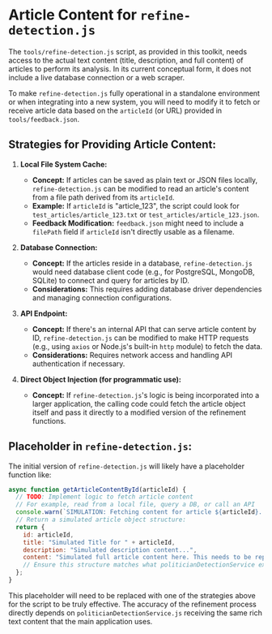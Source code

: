 # Article Content for `refine-detection.js`

The `tools/refine-detection.js` script, as provided in this toolkit, needs access to the actual text content (title, description, and full content) of articles to perform its analysis. In its current conceptual form, it does not include a live database connection or a web scraper.

To make `refine-detection.js` fully operational in a standalone environment or when integrating into a new system, you will need to modify it to fetch or receive article data based on the `articleId` (or URL) provided in `tools/feedback.json`.

## Strategies for Providing Article Content:

1.  **Local File System Cache:**
    *   **Concept:** If articles can be saved as plain text or JSON files locally, `refine-detection.js` can be modified to read an article's content from a file path derived from its `articleId`.
    *   **Example:** If `articleId` is "article_123", the script could look for `test_articles/article_123.txt` or `test_articles/article_123.json`.
    *   **Feedback Modification:** `feedback.json` might need to include a `filePath` field if `articleId` isn't directly usable as a filename.

2.  **Database Connection:**
    *   **Concept:** If the articles reside in a database, `refine-detection.js` would need database client code (e.g., for PostgreSQL, MongoDB, SQLite) to connect and query for articles by ID.
    *   **Considerations:** This requires adding database driver dependencies and managing connection configurations.

3.  **API Endpoint:**
    *   **Concept:** If there's an internal API that can serve article content by ID, `refine-detection.js` can be modified to make HTTP requests (e.g., using `axios` or Node.js's built-in `http` module) to fetch the data.
    *   **Considerations:** Requires network access and handling API authentication if necessary.

4.  **Direct Object Injection (for programmatic use):**
    *   **Concept:** If `refine-detection.js`'s logic is being incorporated into a larger application, the calling code could fetch the article object itself and pass it directly to a modified version of the refinement functions.

## Placeholder in `refine-detection.js`:

The initial version of `refine-detection.js` will likely have a placeholder function like:

```javascript
async function getArticleContentById(articleId) {
  // TODO: Implement logic to fetch article content
  // For example, read from a local file, query a DB, or call an API
  console.warn(`SIMULATION: Fetching content for article ${articleId}. Implement actual fetching.`);
  // Return a simulated article object structure:
  return {
    id: articleId,
    title: "Simulated Title for " + articleId,
    description: "Simulated description content...",
    content: "Simulated full article content here. This needs to be replaced with real data."
    // Ensure this structure matches what politicianDetectionService expects.
  };
}
```

This placeholder will need to be replaced with one of the strategies above for the script to be truly effective. The accuracy of the refinement process directly depends on `politicianDetectionService.js` receiving the same rich text content that the main application uses. 